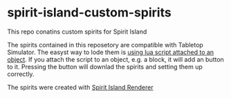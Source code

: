 # spirit-island-custom-spirits

This repo conatins custom spirits for Spirit Island

The spirits contained in this reposetory are compatible with Tabletop Simulator. The easyst way to lode them is [using lua script attached to an object](https://github.com/LokiMidgard/spirit-island-custom-spirits/blob/main/tabletop-simulator.lua). If you attach the script to an object, e.g. a block,
it will add an button to it. Pressing the button will downlad the spirits and setting them up correctly.

The spirits were created with [Spirit Island Renderer](https://github.com/LokiMidgard/spirit-island-renderer)
